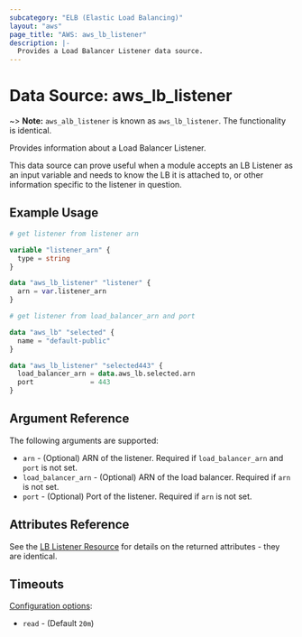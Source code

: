 ```yaml
---
subcategory: "ELB (Elastic Load Balancing)"
layout: "aws"
page_title: "AWS: aws_lb_listener"
description: |-
  Provides a Load Balancer Listener data source.
---
```


# Data Source: aws_lb_listener

~> **Note:** `aws_alb_listener` is known as `aws_lb_listener`. The functionality is identical.

Provides information about a Load Balancer Listener.

This data source can prove useful when a module accepts an LB Listener as an input variable and needs to know the LB it is attached to, or other information specific to the listener in question.

## Example Usage

```terraform
# get listener from listener arn

variable "listener_arn" {
  type = string
}

data "aws_lb_listener" "listener" {
  arn = var.listener_arn
}

# get listener from load_balancer_arn and port

data "aws_lb" "selected" {
  name = "default-public"
}

data "aws_lb_listener" "selected443" {
  load_balancer_arn = data.aws_lb.selected.arn
  port              = 443
}
```

## Argument Reference

The following arguments are supported:

* `arn` - (Optional) ARN of the listener. Required if `load_balancer_arn` and `port` is not set.
* `load_balancer_arn` - (Optional) ARN of the load balancer. Required if `arn` is not set.
* `port` - (Optional) Port of the listener. Required if `arn` is not set.

## Attributes Reference

See the [LB Listener Resource](/docs/providers/aws/r/lb_listener.html) for details on the returned attributes - they are identical.

## Timeouts

[Configuration options](https://www.terraform.io/docs/configuration/blocks/resources/syntax.html#operation-timeouts):

- `read` - (Default `20m`)
